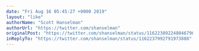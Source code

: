```yaml
---
date: "Fri Aug 16 05:45:27 +0000 2019"
layout: "like"
authorName: "Scott Hanselman"
authorUrl: "https://twitter.com/shanselman"
originalPost: "https://twitter.com/shanselman/status/1162238922480467968"
inReplyTo: "https://twitter.com/shanselman/status/1162237992791973888"
---
```

